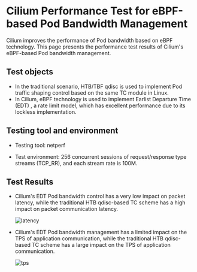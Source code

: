 # Cilium Performance Test for eBPF-based Pod Bandwidth Management

Cilium improves the performance of Pod bandwidth based on eBPF technology. This page presents the performance test results of Cilium's eBPF-based Pod bandwidth management.

## Test objects

- In the traditional scenario, HTB/TBF qdisc is used to implement Pod traffic shaping control based on the same TC module in Linux.
- In Cilium, eBPF technology is used to implement Earlist Departure Time (EDT) , a rate limit model, which has excellent performance due to its lockless implementation.

## Testing tool and environment

- Testing tool: netperf

- Test environment: 256 concurrent sessions of request/response type streams (TCP_RR), and each stream rate is 100M.

## Test Results

- Cilium's EDT Pod bandwidth control has a very low impact on packet latency, while the traditional HTB qdisc-based TC scheme has a high impact on packet communication latency.

    ![latency](https://docs.daocloud.io/daocloud-docs-images/docs/en/docs/network/images/cilium-ebpf-latency.png)

- Cilium's EDT Pod bandwidth management has a limited impact on the TPS of application communication, while the traditional HTB qdisc-based TC scheme has a large impact on the TPS of application communication.

    ![tps](https://docs.daocloud.io/daocloud-docs-images/docs/en/docs/network/images/cilium-ebpf-tps.png)
